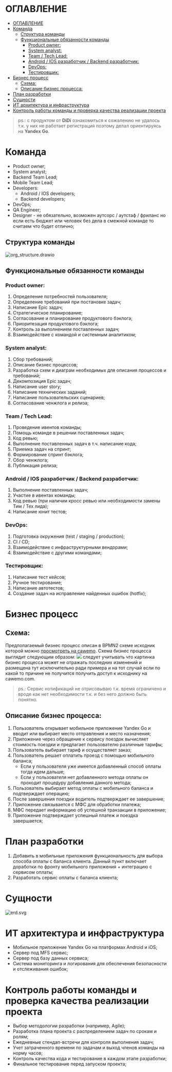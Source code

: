# ОГЛАВЛЕНИЕ
- [ОГЛАВЛЕНИЕ](#оглавление)
- [Команда](#команда)
  - [Структура команды](#структура-команды)
  - [Функциональные обязанности команды](#функциональные-обязанности-команды)
    - [Product owner:](#product-owner)
    - [System analyst:](#system-analyst)
    - [Team / Tech Lead:](#team--tech-lead)
    - [Android / IOS разработчик / Backend разработчик:](#android--ios-разработчик--backend-разработчик)
    - [DevOps:](#devops)
    - [Тестировщик:](#тестировщик)
- [Бизнес процесс](#бизнес-процесс)
  - [Схема:](#схема)
  - [Описание бизнес процесса:](#описание-бизнес-процесса)
- [План разработки](#план-разработки)
- [Сущности](#сущности)
- [ИТ архитектура и инфраструктура](#ит-архитектура-и-инфраструктура)
- [Контроль работы команды и проверка качества реализации проекта](#контроль-работы-команды-и-проверка-качества-реализации-проекта)

> ps.: с продуктом от **DiDi** ознакомиться к сожалению не удалось т.к. у них не работает регистрация поэтому делал ориентируясь на **Yandex Go**.

# Команда
- Product owner;
- System analyst;
- Backend Team Lead;
- Mobile Team Lead;
- Developers: 
   - Android / IOS developers;
   - Backend developers;
- DevOps;
- QA Engineer;
- Designer - не обязательно, возможен аутсорс / аутстаф / фриланс но если есть бюджет или человек без дела в смежной команде то считаем что будет отлично;

## Структура команды
![org_structure.drawio](./assets/org_structure.drawio.png)

## Функциональные обязанности команды
### Product owner:
1. Определение потребностей пользователя;
2. Определение требований при постановке задач;
3. Написание Epic задач;
4. Стратегическое планирование;
5. Согласование и планирование продуктового бэклога;
6. Приоритезация продуктового бэклога;
7. Контроль за выполнением поставленных задач;
8. Взаимодействие с командой и системным аналитиком;

### System analyst:
1. Сбор требований;
2. Описание бизнес процессов;
3. Разработка схем и диаграм необходимых для описания процессов и требований;
4. Декомпозиция Epic задач;
5. Написание user story;
6. Написание технических заданий;
7. Написание пользовательских сценариев;
8. Согласование ченжлога и релиза;

### Team / Tech Lead:
1. Проведение ивентов команды;
2. Помощь команде в решении поставленных задач;
3. Код ревью;
4. Выполнение поставленных задач в т.ч. написание кода;
5. Приемка задач на спринт; 
6. Формирование спринт бэклога;
7. Сбор ченжлога;
8. Публикация релиза;

### Android / IOS разработчик / Backend разработчик:
1. Выполнение поставленных задач;
2. Участие в ивентах команды;
3. Код ревью (при наличии кросс ревью или необходимости замены Тим / Тех лида);
4. Написание юнит тестов;

### DevOps:
1. Подготовка окружения (test / staging / production);
2. CI / CD;
3. Взаимодействие с инфраструктурными вендорами;
4. Взаимодействие с другими командами;

### Тестировщик:
1. Написание тест кейсов;
2. Ручное тестирование;
3. Написание автотестов;
4. Создание задач на исправление найденных ошибок (hotfix);

# Бизнес процесс
## Схема:
Предполагаемый бизнес процесс описан в BPMN2 схеме исходник которой можно [просмотреть на cawemo](https://cawemo.com/share/e9cbdaee-ce33-4ca5-8716-868d2e31c2e2). Схема бизнес процесса выглядит следующим образом:
![](assets/yandex-go-balance-payment-scheme.svg)
следует учитывать что картинка бизнес процесса может не отражать последних изменений и размещена тут исключительно ради примера и на тот случай если по какой то причине не получится получить доступ к исходнику на cawemo.com.

> ps.: Сервис нотификаций не отрисовываю т.к. время ограничено и вроде как нет необходимости т.к. и без него должно быть понятно.

## Описание бизнес процесса:
1. Пользователь открывает мобильное приложение Yandex Go и вводит или выбирает место отправления и место назначения;
2. Приложение через обращение к сервису поездок вычисляет стоимость поездки и предлагает пользователю различные тарифы;
3. Пользователь выбирает тариф и осуществляет заказ;
4. Пользователь решает оплатить проезд с помощью мобильного баланса;
   - Если у пользователя уже имеется добавленный способ оплаты тогда идем дальше;
   - Если у пользователя нет добавленного метода оплаты он проходит процедуру добавления данного метода;
5. Пользователь выбирает метод оплаты с мобильного баланса и подтверждает операцию;
6. После завершения поездки водитель подтверждает ее завершение;
7. Приложение связывается с МФС для обработки платежа;
8. МФС передает информацию об успешной транзакции в приложение;
9. Приложение подтверждает успешный платеж и поездка завершается;

# План разработки
1. Добавить в мобильные приложения функциональность для выбора способа оплаты с баланса клиента. Данный пункт включает доработки по фронту мобильного приложения + интеграцию с сервисом оплаты;
2. Разработать сервис оплаты с баланса клиента;

# Сущности
![erd.svg](./assets/erd.svg)

# ИТ архитектура и инфраструктура
- Мобильное приложение Yandex Go на платформах Android и iOS;
- Сервер под MFS сервис;
- Сервер под базу данных сервиса;
- Система мониторинга и логирования для обеспечения безопасности и отслеживания ошибок;
  
# Контроль работы команды и проверка качества реализации проекта
- Выбор методологии разработки (например, Agile);
- Разработка плана проекта с распределением задач по срокам и ролям;
- Ежедневные стендап-встречи для контроля выполнения задач;
- Учет затраченного времени по задачам и выход членов команды на норму часов;
- Контроль качества кода и тестирование в каждом этапе разработки;
- Финальное тестирование перед запуском проекта;
